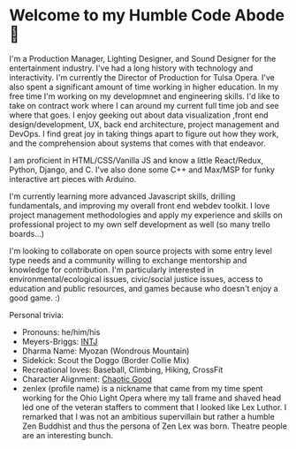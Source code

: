 # Welcome to my Humble Code Abode 🙏

I'm a Production Manager, Lighting Designer, and Sound Designer for the entertainment industry. I've had a long history with technology and interactivity. I'm currently the Director of Production for Tulsa Opera. I've also spent a significant amount of time working in higher education. In my free time I'm working on my developmnet and engineering skills. I'd like to take on contract work where I can around my current full time job and see where that goes. I enjoy geeking out about data visualization ,front end design/development, UX, back end architecture, project management and DevOps. I find great joy in taking things apart to figure out how they work, and the comprehension about systems that comes with that endeavor. 

I am proficient in HTML/CSS/Vanilla JS and know a little React/Redux, Python, Django, and C. I've also done some C++ and Max/MSP for funky interactive art pieces with Arduino. 

I'm currently learning more advanced Javascript skills, drilling fundamentals, and improving my overall front end webdev toolkit. 
I love project management methodologies and apply my experience and skills on professional project to my own self development as well (so many trello boards...)

I'm looking to collaborate on open source projects with some entry level type needs and a community willing to exchange mentorship and knowledge for contribution. 
I'm particularly interested in environmental/ecological issues, civic/social justice issues, access to education and public resources, and games because who doesn't enjoy a good game. :)

Personal trivia:
- Pronouns: he/him/his
- Meyers-Briggs: [INTJ](https://www.16personalities.com/intj-personality)
- Dharma Name: Myozan (Wondrous Mountain)
- Sidekick: Scout the Doggo (Border Collie Mix)
- Recreational loves: Baseball, Climbing, Hiking, CrossFit
- Character Alignment: [Chaotic Good](https://mykindofmeeple.com/chaotic-good-alignment/)
- zenlex (profile name) is a nickname that came from my time spent working for the Ohio Light Opera where my tall frame and shaved head led one of the veteran staffers to comment that I looked like Lex Luthor. I remarked that I was not an ambitious supervillain but rather a humble Zen Buddhist and thus the persona of Zen Lex was born. Theatre people are an interesting bunch. 



